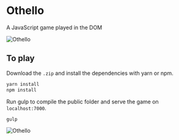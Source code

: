 # Othello

A JavaScript game played in the DOM

![Othello](http://i.imgur.com/tWdPyZK.png)

## To play

Download the `.zip` and install the dependencies with yarn or npm.

```sh
yarn install
npm install
```

Run gulp to compile the public folder and serve the game on `localhost:7000`.

```sh
gulp
```

![Othello](http://i.imgur.com/XxOWtjR.png)
